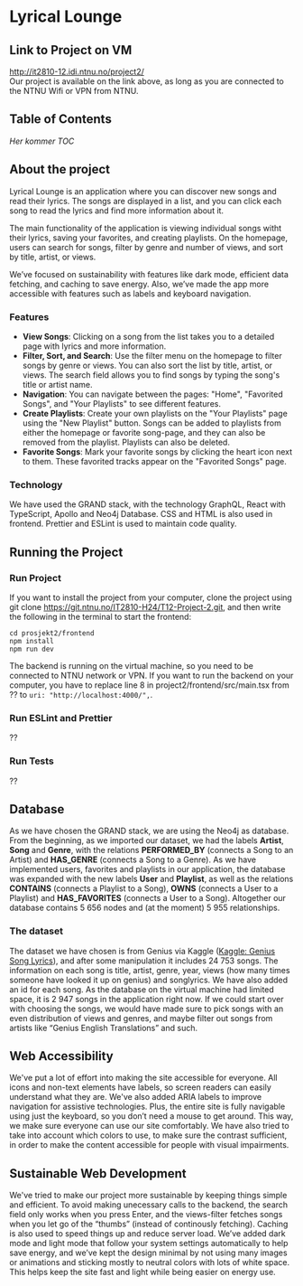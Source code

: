 # Lyrical Lounge

## Link to Project on VM

http://it2810-12.idi.ntnu.no/project2/  
Our project is available on the link above, as long as you are connected to the NTNU Wifi or VPN from NTNU.

## Table of Contents

_Her kommer TOC_

## About the project

Lyrical Lounge is an application where you can discover new songs and read their lyrics. The songs are displayed in a list, and you can click each song to read the lyrics and find more information about it.

The main functionality of the application is viewing individual songs witht their lyrics, saving your favorites, and creating playlists. On the homepage, users can search for songs, filter by genre and number of views, and sort by title, artist, or views.

We’ve focused on sustainability with features like dark mode, efficient data fetching, and caching to save energy. Also, we’ve made the app more accessible with features such as labels and keyboard navigation.

### Features

- **View Songs**: Clicking on a song from the list takes you to a detailed page with lyrics and more information.
- **Filter, Sort, and Search**: Use the filter menu on the homepage to filter songs by genre or views. You can also sort the list by title, artist, or views. The search field allows you to find songs by typing the song's title or artist name.
- **Navigation**: You can navigate between the pages: "Home", "Favorited Songs", and "Your Playlists" to see different features.
- **Create Playlists**: Create your own playlists on the "Your Playlists" page using the "New Playlist" button. Songs can be added to playlists from either the homepage or favorite song-page, and they can also be removed from the playlist. Playlists can also be deleted.
- **Favorite Songs**: Mark your favorite songs by clicking the heart icon next to them. These favorited tracks appear on the "Favorited Songs" page.

### Technology

We have used the GRAND stack, with the technology GraphQL, React with TypeScript, Apollo and Neo4j Database. CSS and HTML is also used in frontend. Prettier and ESLint is used to maintain code quality.

## Running the Project

### Run Project

If you want to install the project from your computer, clone the project using git clone https://git.ntnu.no/IT2810-H24/T12-Project-2.git, and then write the following in the terminal to start the frontend:

`cd prosjekt2/frontend`  
`npm install`  
`npm run dev`

The backend is running on the virtual machine, so you need to be connected to NTNU network or VPN. If you want to run the backend on your computer, you have to replace line 8 in project2/frontend/src/main.tsx from ?? to `uri: "http://localhost:4000/",`.

### Run ESLint and Prettier

??

### Run Tests

??

## Database

As we have chosen the GRAND stack, we are using the Neo4j as database. From the beginning, as we imported our dataset, we had the labels **Artist**, **Song** and **Genre**, with the relations **PERFORMED_BY** (connects a Song to an Artist) and **HAS_GENRE** (connects a Song to a Genre). As we have implemented users, favorites and playlists in our application, the database was expanded with the new labels **User** and **Playlist**, as well as the relations **CONTAINS** (connects a Playlist to a Song), **OWNS** (connects a User to a Playlist) and **HAS_FAVORITES** (connects a User to a Song). Altogether our database contains 5 656 nodes and (at the moment) 5 955 relationships.

### The dataset

The dataset we have chosen is from Genius via Kaggle ([Kaggle: Genius Song Lyrics](https://www.kaggle.com/datasets/carlosgdcj/genius-song-lyrics-with-language-information/data?fbclid=IwY2xjawGmhStleHRuA2FlbQIxMAABHUqHd8QJKNwFXvGOQBCHINMiJyj2AavdahQAgUNSbD4UYXtmF86PlzyjSg_aem_J3KYHhgyLC8fxWh4w4b1XA)), and after some manipulation it includes 24 753 songs. The information on each song is title, artist, genre, year, views (how many times someone have looked it up on genius) and songlyrics. We have also added an id for each song. As the database on the virtual machine had limited space, it is 2 947 songs in the application right now. If we could start over with choosing the songs, we would have made sure to pick songs with an even distribution of views and genres, and maybe filter out songs from artists like “Genius English Translations” and such.

## Web Accessibility

We've put a lot of effort into making the site accessible for everyone. All icons and non-text elements have labels, so screen readers can easily understand what they are. We've also added ARIA labels to improve navigation for assistive technologies. Plus, the entire site is fully navigable using just the keyboard, so you don’t need a mouse to get around. This way, we make sure everyone can use our site comfortably. We have also tried to take into account which colors to use, to make sure the contrast sufficient, in order to make the content accessible for people with visual impairments.

## Sustainable Web Development

We've tried to make our project more sustainable by keeping things simple and efficient. To avoid making unecessary calls to the backend, the search field only works when you press Enter, and the views-filter fetches songs when you let go of the “thumbs” (instead of continously fetching). Caching is also used to speed things up and reduce server load. We’ve added dark mode and light mode that follow your system settings automatically to help save energy, and we’ve kept the design minimal by not using many images or animations and sticking mostly to neutral colors with lots of white space. This helps keep the site fast and light while being easier on energy use.
